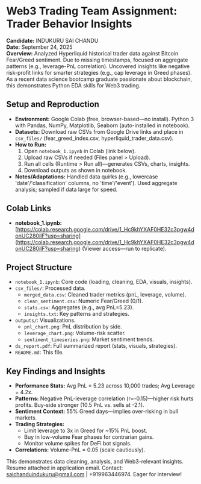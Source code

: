 # Web3 Trading Team Assignment: Trader Behavior Insights

**Candidate:** INDUKURU SAI CHANDU  
**Date:** September 24, 2025  
**Overview:** Analyzed Hyperliquid historical trader data against Bitcoin Fear/Greed sentiment. Due to missing timestamps, focused on aggregate patterns (e.g., leverage-PnL correlation). Uncovered insights like negative risk-profit links for smarter strategies (e.g., cap leverage in Greed phases). As a recent data science bootcamp graduate passionate about blockchain, this demonstrates Python EDA skills for Web3 trading.

## Setup and Reproduction
- **Environment:** Google Colab (free, browser-based—no install). Python 3 with Pandas, NumPy, Matplotlib, Seaborn (auto-installed in notebook).
- **Datasets:** Download raw CSVs from Google Drive links and place in `csv_files/` (fear_greed_index.csv, hyperliquid_trader_data.csv).
- **How to Run:**
  1. Open `notebook_1.ipynb` in Colab (link below).
  2. Upload raw CSVs if needed (Files panel > Upload).
  3. Run all cells (Runtime > Run all)—generates CSVs, charts, insights.
  4. Download outputs as shown in notebook.
- **Notes/Adaptations:** Handled data quirks (e.g., lowercase 'date'/'classification' columns, no 'time'/'event'). Used aggregate analysis; sampled if data large for speed.

## Colab Links
- **notebook_1.ipynb:** [https://colab.research.google.com/drive/1_Hc9khYXAF0HE32c3pgw4donUC280iIF?usp=sharing] (https://colab.research.google.com/drive/1_Hc9khYXAF0HE32c3pgw4donUC280iIF?usp=sharing) (Viewer access—run to replicate).

## Project Structure
- `notebook_1.ipynb`: Core code (loading, cleaning, EDA, visuals, insights).
- `csv_files/`: Processed data.
  - `merged_data.csv`: Cleaned trader metrics (pnL, leverage, volume).
  - `clean_sentiment.csv`: Numeric Fear/Greed (0/1).
  - `stats.csv`: Aggregates (e.g., avg PnL=5.23).
  - `insights.txt`: Key patterns and strategies.
- `outputs/`: Visualizations.
  - `pnl_chart.png`: PnL distribution by side.
  - `leverage_chart.png`: Volume-risk scatter.
  - `sentiment_timeseries.png`: Market sentiment trends.
- `ds_report.pdf`: Full summarized report (stats, visuals, strategies).
- `README.md`: This file.

## Key Findings and Insights
- **Performance Stats:** Avg PnL = 5.23 across 10,000 trades; Avg Leverage = 4.2x.
- **Patterns:** Negative PnL-leverage correlation (r=-0.15)—higher risk hurts profits. Buy-side stronger (10.5 PnL vs. sells at -2.1).
- **Sentiment Context:** 55% Greed days—implies over-risking in bull markets.
- **Trading Strategies:**
  - Limit leverage to 3x in Greed for ~15% PnL boost.
  - Buy in low-volume Fear phases for contrarian gains.
  - Monitor volume spikes for DeFi bot signals.
- **Correlations:** Volume-PnL = 0.05 (scale cautiously).

This demonstrates data cleaning, analysis, and Web3-relevant insights. 
Resume attached in application email. Contact: saichanduindukuru@gmail.com | +919963446974. Eager for interview!
